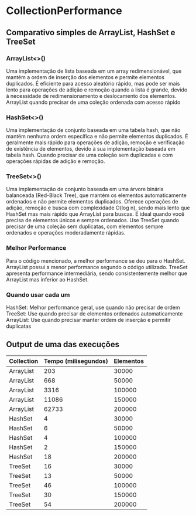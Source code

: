 # CollectionPerformance

## Comparativo simples de ArrayList, HashSet e TreeSet

### ArrayList<>()

Uma implementação de lista baseada em um array redimensionável, que mantém a ordem de inserção dos elementos e permite elementos duplicados. É eficiente para acesso aleatório rápido, mas pode ser mais lento para operações de adição e remoção quando a lista é grande, devido à necessidade de redimensionamento e deslocamento dos elementos.
ArrayList quando precisar de uma coleção ordenada com acesso rápido

### HashSet<>()

Uma implementação de conjunto baseada em uma tabela hash, que não mantém nenhuma ordem específica e não permite elementos duplicados. É geralmente mais rápido para operações de adição, remoção e verificação de existência de elementos, devido à sua implementação baseada em tabela hash. 
Quando precisar de uma coleção sem duplicadas e com operações rápidas de adição e remoção.

### TreeSet<>()
Uma implementação de conjunto baseada em uma árvore binária balanceada (Red-Black Tree), que mantém os elementos automaticamente ordenados e não permite elementos duplicados. Oferece operações de adição, remoção e busca com complexidade O(log n), sendo mais lento que HashSet mas mais rápido que ArrayList para buscas. É ideal quando você precisa de elementos únicos e sempre ordenados.
Use TreeSet quando precisar de uma coleção sem duplicatas, com elementos sempre ordenados e operações moderadamente rápidas.

### Melhor Performance
Para o código mencionado, a melhor performance se deu para o HashSet.
ArrayList possui a menor performance segundo o código utilizado.
TreeSet apresenta performance intermediária, sendo consistentemente melhor que ArrayList mas inferior ao HashSet.

### Quando usar cada um

HashSet: Melhor performance geral, use quando não precisar de ordem
TreeSet: Use quando precisar de elementos ordenados automaticamente
ArrayList: Use quando precisar manter ordem de inserção e permitir duplicatas

## Output de uma das execuções

| Collection  | Tempo (milisegundos) | Elementos |
|-------------|----------------------|-----------|
| ArrayList   | 203                  | 30000     |
| ArrayList   | 668                  | 50000     |
| ArrayList   | 3316                 | 100000    |
| ArrayList   | 11086                | 150000    |
| ArrayList   | 62733                | 200000    |
| HashSet     | 4                    | 30000     |
| HashSet     | 6                    | 50000     |
| HashSet     | 4                    | 100000    |
| HashSet     | 2                    | 150000    |
| HashSet     | 18                   | 200000    |
| TreeSet     | 16                   | 30000     |
| TreeSet     | 13                   | 50000     |
| TreeSet     | 46                   | 100000    |
| TreeSet     | 30                   | 150000    |     
| TreeSet     | 54                   | 200000    |